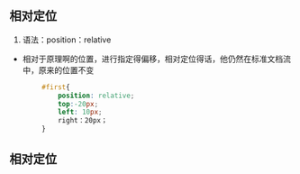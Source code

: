 ## 相对定位

1. 语法：position：relative
  - 相对于原理啊的位置，进行指定得偏移，相对定位得话，他仍然在标准文档流中，原来的位置不变
  
```css
        #first{
            position: relative;  
            top:-20px;
            left: 10px;
            right：20px；
        }
```
        
## 相对定位
